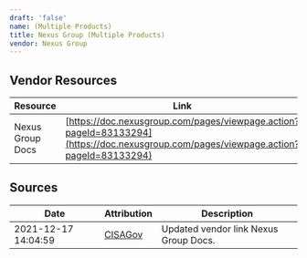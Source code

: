 ```yaml
---
draft: 'false'
name: (Multiple Products)
title: Nexus Group (Multiple Products)
vendor: Nexus Group
---
```


## Vendor Resources
| Resource | Link |
| --- | --- |
| Nexus Group Docs | [https://doc.nexusgroup.com/pages/viewpage.action?pageId=83133294](https://doc.nexusgroup.com/pages/viewpage.action?pageId=83133294) |



## Sources
| Date | Attribution | Description |
| --- | --- | --- |
| 2021-12-17 14:04:59 | [CISAGov](https://raw.githubusercontent.com/cisagov/log4j-affected-db/develop/README.md) | Updated vendor link Nexus Group Docs.  |
